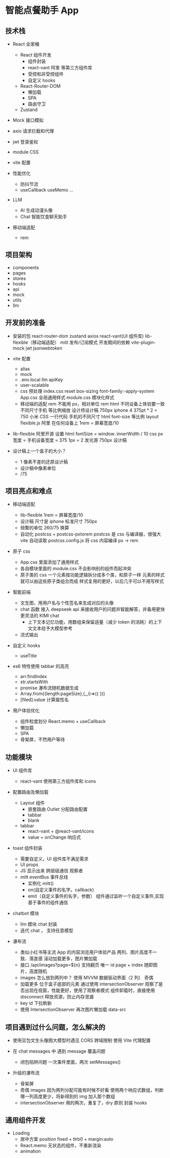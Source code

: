 # 智能点餐助手 App

## 技术栈

- React 全家桶

  - React 组件开发
    - 组件封装
    - react-vant 阿里 等第三方组件库
    - 受控和非受控组件
    - 自定义 hooks
  - React-Router-DOM
    - 懒加载
    - SPA
    - 路由守卫
  - Zustand

- Mock 接口模拟
- axio 请求拦截和代理
- jwt 登录鉴权
- module CSS
- vite 配置
- 性能优化
  - 防抖节流
  - useCallback useMemo ...
- LLM
  - AI 生成动漫头像
  - Chat 智能饮食聊天助手
- 移动端适配
  - rem

## 项目架构

- components
- pages
- stores
- hooks
- api
- mock
- utils
- llm

## 开发前的准备

- 安装的包
  react-router-dom zustand axios
  react-vant(UI 组件库) lib-flexible（移动端适配）
  mitt 发布/订阅模式
  开发期间的依赖
  vite-plugin-mock jwt
  jsonwebtoken

- vite 配置
  - alias
  - mock
  - .env.local
    llm apiKey
  - user-scalable
  - css 预处理
    index.css reset
    box-sizing font-family:-apply-system
    App.css 全局通用样式
    module.css 模块化样式
  - 移动端的适配 rem
    不能用 px，相对单位 rem html
    不同设备上体验要一致
    不同尺寸手机 等比例缩放
    设计师设计稿 750px iphone 4 375pt \* 2 = 750
    小米
    CSS 一行代码 手机的不同尺寸 html font-size 等比例
    layout
    flexible.js 阿里 在任何设备上
    1rem = 屏幕宽度/10
- lib-flexible
  阿里开源
  设置 html fontSize = window.
  innerWidth / 10
  css px 宽度 = 手机设备宽度 = 375
  1px = 2 发光源
  750px 设计稿

- 设计稿上一个盒子的大小？
  - 1 像素不差的还原设计稿
  - 设计稿中像素单位
  - /75

## 项目亮点和难点

- 移动端适配

  - lib-flexible 1rem = 屏幕宽度/10
  - 设计稿 尺寸是 iphone 标准尺寸 750px
  - 频繁的单位 260/75 换算
  - 自动化
    postcss + postcss-pxtorem
    postcss 是 css 与编译器，很强大
    vite 自动读取 postcss.config.js 将 css 内容编译
    px -> rem

- 原子 css

  - App.css 里面添加了通用样式
  - 各自模块里面的 module.css 不会影响别的组件而起冲突
  - 原子类的 css
    一个元素按功能逻辑拆分成多个类，和原子一样
    元素的样式就可以由这些原子类组合而成
    样式复用的更好，以后几乎可以不用写样式

- 智能前端

  - 文生图，用用户名与个性签名来生成对应的头像
  - chat 函数
    接入 deepseek api 来接收用户的问题并智能解答，并备用更快更灵活的 KIMI chat
    - 上下文本记忆功能，用数组来保留适量（减少 token 的消耗）的上下文文本给予大模型参考
  - 流式输出

- 自定义 hooks

  - useTitle

- es6 特性使用
  tabbar 的高亮

  - arr.findIndex
  - str.startsWith
  - promise
    瀑布流随机数据生成
  - Array.from({length:pageSize},(\_,i)=>({
    }))
  - [filed]:value 计算属性名

- 用户体验优化
  - 组件粒度划分
    React.memo + useCallback
  - 懒加载
  - SPA
  - 骨架屏，不然用户等待

## 功能模块

- UI 组件库
  - react-vant 使用第三方组件库和 icons
- 配置路由及懒加载
  - Layout 组件
    - 嵌套路由 Outlet 分配路由配置
    - tabbar
    - blank
  - tabbar
    - react-vant + @react-vant/icons
    - value + onChange 响应式
- toast 组件封装
  - 需要自定义，UI 组件库不满足需求
  - UI props
  - JS 显示出来 跨层级通信
    观察者
  - mitt eventBus 事件总线
    - 实例化 mitt()
    - on(自定义事件的名字。callback)
    - emit（自定义事件的名字，参数）
      组件通过监听一个自定义事件,实现基于事件的组件通信
- chatbot 模块

  - llm 模块 chat 封装
  - 迭代 chat ， 支持任意模型

- 瀑布流
  - 类似小红书等主流 App 的内容浏览用户体验产品
    两列、图片高度不一致、落差感
    滚动加载更多，图片懒加载
  - 接口
    /api/images?page=${n} 支持翻页
    唯一 id page + index
    随即图片，高度随机
  - images 怎么放到两列中？ 使用 MVVM
    数据驱动界面（2 列） 奇偶
  - 加载更多 位于盒子底部的元素 通过使用 intersectionObserver
    观察了是否出现在视窗，性能更好，使用了观察者模式
    组件卸载时，直接使用 disconnect 释放资源，防止内存泄漏
  - key id 下拉刷新
  - 使用 IntersectionObserver 再次图片懒加载 data-src

## 项目遇到过什么问题，怎么解决的

- 使用豆包文生头像图大模型时遇见 CORS 跨域限制
  使用 Vite 代理配置
- 在 chat messages 中 遇到 message 覆盖问题
  - 闭包陷阱问题
    一次事件里面，两次 setMessages()
- 升级的瀑布流

  - 骨架屏
  - 奇偶 images 因为两列分配可能有时候不好看
    使用两个响应式数组，判断哪一列高度更少，将新得到的 img 加入那个数组
  - intersectionObserver 用的两次，重复了，dry 原则 封装
    hooks

## 通用组件开发

- Loading
  - 居中方案 position fixed + tlrb0 + margin:auto
  - React.memo 无状态的组件，不重新渲染
  - animation
